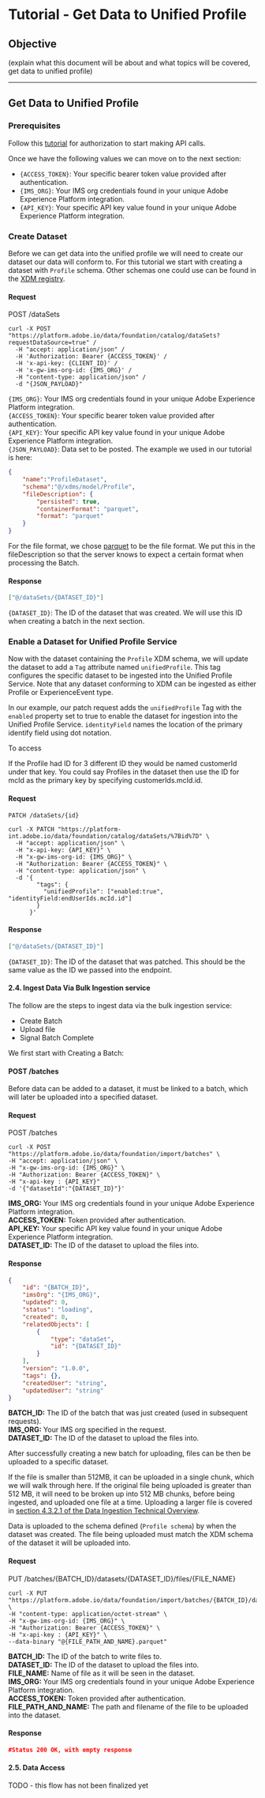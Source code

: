 # Tutorial - Get Data to Unified Profile

## Objective
(explain what this document will be about and what topics will be covered,
get data to unified profile)

---

## Get Data to Unified Profile

### Prerequisites
Follow this [tutorial](../authenticate_to_acp_tutorial/authenticate_to_acp_tutorial.md) for authorization to start making API calls.

Once we have the following values we can move on to the next section:
* `{ACCESS_TOKEN}`: Your specific bearer token value provided after authentication.
* `{IMS_ORG}`: Your IMS org credentials found in your unique Adobe Experience Platform integration.
* `{API_KEY}`: Your specific API key value found in your unique Adobe Experience Platform integration.

### Create Dataset
Before we can get data into the unified profile we will need to create our dataset our data will conform to. For this tutorial we start with creating a dataset with `Profile` schema. Other schemas one could use can be found in the [XDM registry](https://github.com/adobe/xdm/blob/master/docs/reference/README.md).

#### Request

POST /dataSets

```SHELL
curl -X POST "https://platform.adobe.io/data/foundation/catalog/dataSets?requestDataSource=true" /
  -H "accept: application/json" /
  -H 'Authorization: Bearer {ACCESS_TOKEN}' /
  -H 'x-api-key: {CLIENT_ID}' /
  -H 'x-gw-ims-org-id: {IMS_ORG}' /
  -H "content-type: application/json" /
  -d "{JSON_PAYLOAD}"
```

`{IMS_ORG}`: Your IMS org credentials found in your unique Adobe Experience Platform integration.  
`{ACCESS_TOKEN}`: Your specific bearer token value provided after authentication.  
`{API_KEY}`: Your specific API key value found in your unique Adobe Experience Platform integration.  
`{JSON_PAYLOAD}`: Data set to be posted. The example we used in our tutorial is here:

```JSON
{
    "name":"ProfileDataset",
    "schema":"@/xdms/model/Profile",
    "fileDescription": {
        "persisted": true,
        "containerFormat": "parquet",
        "format": "parquet"
    }
}
```

For the file format, we chose [parquet](https://parquet.apache.org/documentation/latest/) to be the file format. We put this in the fileDescription so that the server knows to expect a certain format when processing the Batch.

#### Response ####
```JSON
["@/dataSets/{DATASET_ID}"]
```

`{DATASET_ID}`: The ID of the dataset that was created. We will use this ID when creating a batch in the next section.

### Enable a Dataset for Unified Profile Service

Now with the dataset containing the `Profile` XDM schema, we will update the dataset to add a `Tag` attribute named `unifiedProfile`. This tag configures the specific dataset to be ingested into the Unified Profile Service. Note that any dataset conforming to XDM can be ingested as either Profile or ExperienceEvent type.

In our example, our patch request adds the `unifiedProfile` Tag with the `enabled` property set to true to enable the dataset for ingestion into the Unified Profile Service. `identityField` names the location of the primary identify field using dot notation.

To access

If the Profile had ID for 3 different ID they would be named customerId under that key. You could say Profiles in the dataset then use the ID for mcId as the primary key by specifying customerIds.mcId.id.

#### Request
```http
PATCH /dataSets/{id}
```

```SHELL
curl -X PATCH "https://platform-int.adobe.io/data/foundation/catalog/dataSets/%7Bid%7D" \
  -H "accept: application/json" \
  -H "x-api-key: {API_KEY}" \
  -H "x-gw-ims-org-id: {IMS_ORG}" \
  -H "Authorization: Bearer {ACCESS_TOKEN}" \
  -H "content-type: application/json" \
  -d '{
        "tags": { 
          "unifiedProfile": ["enabled:true", "identityField:endUserIds.mcId.id"] 
        }
      }'
```

#### Response

```JSON
["@/dataSets/{DATASET_ID}"]
```

`{DATASET_ID}`: The ID of the dataset that was patched. This should be the same value as the ID we passed into the endpoint.


#### 2.4. Ingest Data Via Bulk Ingestion service

The follow are the steps to ingest data via the bulk ingestion service:
* Create Batch
* Upload file
* Signal Batch Complete


We first start with Creating a Batch:

#### POST /batches

Before data can be added to a dataset, it must be linked to a batch, which will later be uploaded into a specified dataset.

#### Request
POST /batches

```SHELL
curl -X POST "https://platform.adobe.io/data/foundation/import/batches" \
-H "accept: application/json" \
-H "x-gw-ims-org-id: {IMS_ORG}" \
-H "Authorization: Bearer {ACCESS_TOKEN}" \
-H "x-api-key : {API_KEY}"
-d '{"datasetId":"{DATASET_ID}"}'
```
**IMS_ORG:** Your IMS org credentials found in your unique Adobe Experience Platform integration.  
**ACCESS_TOKEN:** Token provided after authentication.  
**API_KEY:** Your specific API key value found in your unique Adobe Experience Platform integration.  
**DATASET_ID:** The ID of the dataset to upload the files into.

#### Response
```JSON
{
    "id": "{BATCH_ID}",
    "imsOrg": "{IMS_ORG}",
    "updated": 0,
    "status": "loading",
    "created": 0,
    "relatedObjects": [
        {
            "type": "dataSet",
            "id": "{DATASET_ID}"
        }
    ],
    "version": "1.0.0",
    "tags": {},
    "createdUser": "string",
    "updatedUser": "string"
}
```
**BATCH_ID:** The ID of the batch that was just created (used in subsequent requests).  
**IMS_ORG:** Your IMS org specified in the request.  
**DATASET_ID:** The ID of the dataset to upload the files into.

After successfully creating a new batch for uploading, files can be then be uploaded to a specific dataset.

If the file is smaller than 512MB, it can be uploaded in a single chunk, which we will walk through here. If the original file being uploaded is greater than 512 MB, it will need to be broken up into 512 MB chunks, before being ingested, and uploaded one file at a time. Uploading a larger file is covered in [section 4.3.2.1 of the Data Ingestion Technical Overview](../technical_overview/ingest_architectural_overview/ingest_architectural_overview.md).

Data is uploaded to the schema defined (`Profile schema`) by when the dataset was created.  The file being uploaded must match the XDM schema of the dataset it will be uploaded into.

#### Request
PUT /batches/{BATCH_ID}/datasets/{DATASET_ID}/files/{FILE_NAME}

```SHELL
curl -X PUT "https://platform.adobe.io/data/foundation/import/batches/{BATCH_ID}/datasets/{DATASET_ID}/files/{FILE_NAME}.parquet" \
-H "content-type: application/octet-stream" \
-H "x-gw-ims-org-id: {IMS_ORG}" \
-H "Authorization: Bearer {ACCESS_TOKEN}" \
-H "x-api-key : {API_KEY}" \
--data-binary "@{FILE_PATH_AND_NAME}.parquet"
```
**BATCH_ID:** The ID of the batch to write files to.  
**DATASET_ID:** The ID of the dataset to upload the files into.  
**FILE_NAME:** Name of file as it will be seen in the dataset.  
**IMS_ORG:** Your IMS org credentials found in your unique Adobe Experience Platform integration.  
**ACCESS_TOKEN:** Token provided after authentication.  
**FILE_PATH_AND_NAME:** The path and filename of the file to be uploaded into the dataset.  

#### Response
```JSON
#Status 200 OK, with empty response
```

#### 2.5. Data Access

TODO - this flow has not been finalized yet
